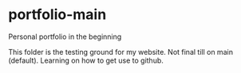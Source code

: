# portfolio-main
Personal portfolio in the beginning

This folder is the testing ground for my website. Not final till on main (default). Learning on how to get use to github.
